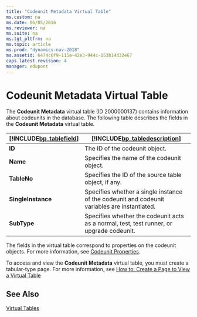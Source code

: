 ```yaml
---
title: "Codeunit Metadata Virtual Table"
ms.custom: na
ms.date: 06/05/2016
ms.reviewer: na
ms.suite: na
ms.tgt_pltfrm: na
ms.topic: article
ms.prod: "dynamics-nav-2018"
ms.assetid: 6474c6f9-115a-42e3-944c-153b14d32e67
caps.latest.revision: 4
manager: edupont
---
```

# Codeunit Metadata Virtual Table
The **Codeunit Metadata** virtual table \(ID 2000000137\) contains information about codeunits in the database. The following table describes the fields in the **Codeunit Metadata** virtual table.  
  
|[!INCLUDE[bp_tablefield](includes/bp_tablefield_md.md)]|[!INCLUDE[bp_tabledescription](includes/bp_tabledescription_md.md)]|  
|---------------------------------|---------------------------------------|  
|**ID**|The ID of the codeunit object.|  
|**Name**|Specifies the name of the codeunit object.|  
|**TableNo**|Specifies the ID of the source table object, if any.|  
|**SingleInstance**|Specifies whether a single instance of the codeunit and codeunit variables are instantiated.|  
|**SubType**|Specifies whether the codeunit acts as a normal, test, test runner, or upgrade codeunit.|  
  
 The fields in the virtual table correspond to properties on the codeunit objects. For more information, see [Codeunit Properties](Codeunit-Properties.md).  
  
 To access and view the **Codeunit Metadata** virtual table, you must create a tabular-type page. For more information, see [How to: Create a Page to View a Virtual Table](How-to--Create-a-Page-to-View-a-Virtual-Table.md)  
  
## See Also  
 [Virtual Tables](Virtual-Tables.md)